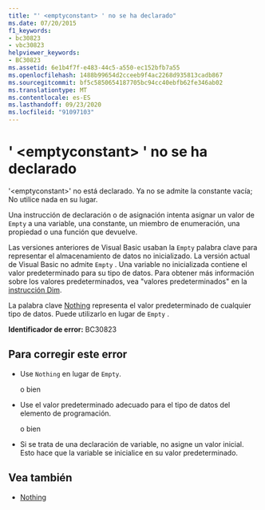 ```yaml
---
title: "' <emptyconstant> ' no se ha declarado"
ms.date: 07/20/2015
f1_keywords:
- bc30823
- vbc30823
helpviewer_keywords:
- BC30823
ms.assetid: 6e1b4f7f-e483-44c5-a550-ec152bfb7a55
ms.openlocfilehash: 1488b99654d2cceeb9f4ac2268d935813cadb867
ms.sourcegitcommit: bf5c5850654187705bc94cc40ebfb62fe346ab02
ms.translationtype: MT
ms.contentlocale: es-ES
ms.lasthandoff: 09/23/2020
ms.locfileid: "91097103"
---
```

# <a name="emptyconstant-is-not-declared"></a>' \<emptyconstant> ' no se ha declarado

'\<emptyconstant>' no está declarado. Ya no se admite la constante vacía; No utilice nada en su lugar.  
  
 Una instrucción de declaración o de asignación intenta asignar un valor de `Empty` a una variable, una constante, un miembro de enumeración, una propiedad o una función que devuelve.  
  
 Las versiones anteriores de Visual Basic usaban la `Empty` palabra clave para representar el almacenamiento de datos no inicializado. La versión actual de Visual Basic no admite `Empty` . Una variable no inicializada contiene el valor predeterminado para su tipo de datos. Para obtener más información sobre los valores predeterminados, vea "valores predeterminados" en la [instrucción Dim](../language-reference/statements/dim-statement.md).  
  
 La palabra clave [Nothing](../language-reference/nothing.md) representa el valor predeterminado de cualquier tipo de datos. Puede utilizarlo en lugar de `Empty` .  
  
 **Identificador de error:** BC30823  
  
## <a name="to-correct-this-error"></a>Para corregir este error  
  
- Use `Nothing` en lugar de `Empty`.  
  
     o bien  
  
- Use el valor predeterminado adecuado para el tipo de datos del elemento de programación.  
  
     o bien  
  
- Si se trata de una declaración de variable, no asigne un valor inicial. Esto hace que la variable se inicialice en su valor predeterminado.  
  
## <a name="see-also"></a>Vea también

- [Nothing](../language-reference/nothing.md)
